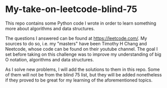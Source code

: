 # My-take-on-leetcode-blind-75

This repo contains some Python code I wrote in order to learn something more about algorithms and data structures. 

The questions I answered can be found at https://leetcode.com/. My sources to do so, i.e. my "masters" have been Timothy H Chang and Neetcode, whose code can be found on their youtube channel.
The goal I set before taking on this challenge was to improve my understanding of big O notation, algorithms and data structures. 

As I solve new problems, I will add the solutions to them in this repo. Some of them will not be from the blind 75 list, but they will be added nonetheless if they proved to be great for my learning of the aforementioned topics.
